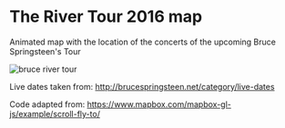 # The River Tour 2016 map

Animated map with the location of the concerts of the upcoming Bruce Springsteen's Tour

![bruce river tour](https://raw.github.com/sigon426/The-River-Tour-2016-map/master/lib/Bruce-Tour-Email-500x338.jpg)

Live dates taken from: http://brucespringsteen.net/category/live-dates

Code adapted from: https://www.mapbox.com/mapbox-gl-js/example/scroll-fly-to/
